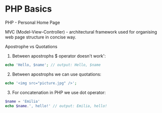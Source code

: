 # **PHP Basics**

PHP - Personal Home Page

MVC (Model-View-Controller) - architectural framework used for organising web page structure in concise way.

Apostrophe vs Quotations

1. Between apostrophs $ operator doesn't work':

```php
echo 'Hello, $name'; // output: Hello, $name
```

2. Between apostrophs we can use quotations:

```php
echo '<img src="picture.jpg" />';
```

3. For concatenation in PHP we use dot operator:

```php
$name = 'Emilia'
echo $name.', hello!' // output: Emilia, hello!
```
